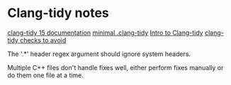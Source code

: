 # Clang-tidy notes

[clang-tidy 15 documentation](https://releases.llvm.org/15.0.0/tools/clang/tools/extra/docs/clang-tidy/index.html)
[minimal .clang-tidy](https://github.com/cpp-best-practices/gui_starter_template/blob/main/.clang-tidy)
[Intro to Clang-tidy](https://www.youtube.com/watch?v=OchPaGEH4TE)
[clang-tidy checks to avoid](https://www.youtube.com/watch?v=oxpsHk1yq88)

The '.*' header regex argument should ignore system headers.

Multiple C++ files don't handle fixes well, either perform fixes manually or do
them one file at a time.
